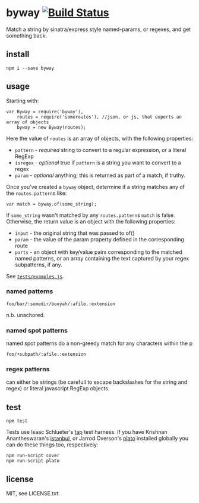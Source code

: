 byway [![Build Status](https://travis-ci.org/isao/byway.png)](https://travis-ci.org/isao/byway)
=====
Match a string by sinatra/express style named-params, or regexes, and get something back.

install
-------
    npm i --save byway

usage
-----
Starting with:

    var Byway = require('byway'),
        routes = require('someroutes'), //json, or js, that exports an array of objects
        byway = new Byway(routes);

Here the value of `routes` is an array of objects, with the following properties:

* `pattern` - *required* string to convert to a regular expression, or a literal RegExp
* `isregex` - *optional* true if `pattern` is a string you want to convert to a regex
* `param` - *optional* anything; this is returned as part of a match, if truthy.

Once you've created a `byway` object, determine if a string matches any of the `routes.pattern`s like:

    var match = byway.of(some_string);

If `some_string` wasn't matched by any `routes.pattern`s `match` is false. Otherwise, the return value is an object with the following properties:

* `input` - the original string that was passed to of()
* `param` - the value of the param property defined in the corresponding route
* `parts` - an object with key/value pairs corresponding to the matched named patterns, or an array containing the text captured by your regex subpatterns, if any.

See [`tests/examples.js`](tests/examples.js).

### named patterns

    foo/bar/:somedir/booyah/:afile.:extension

n.b. unachored.

### named spot patterns

named spot patterns do a non-greedy match for any characters within the p

    foo/•subpath/:afile.:extension

### regex patterns

can either be strings (be carefull to escape backslashes for the string and regex) or literal javascript RegExp objects.


test
----
    npm test

Tests use Isaac Schlueter's [tap](https://github.com/isaacs/node-tap) test harness. If you have Krishnan Anantheswaran's [istanbul](https://github.com/gotwarlost/istanbul/), or Jarrod Overson's [plato](https://github.com/jsoverson/plato) installed globally you can do these things too, respectively:

    npm run-script cover
    npm run-script plato

license
-------
MIT, see LICENSE.txt.
